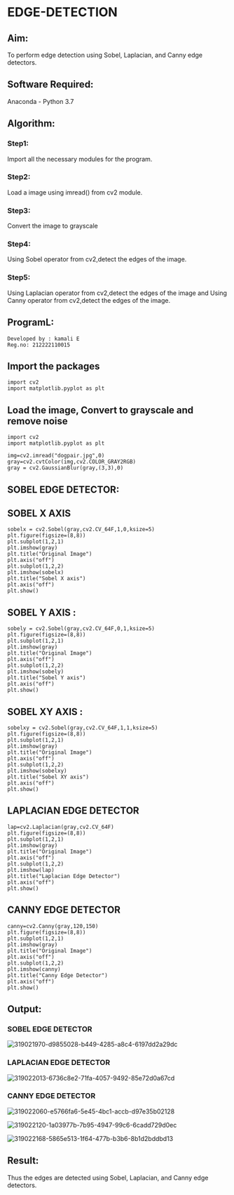 # EDGE-DETECTION
## Aim:
To perform edge detection using Sobel, Laplacian, and Canny edge detectors.

## Software Required:
Anaconda - Python 3.7

## Algorithm:
### Step1:
Import all the necessary modules for the program.

### Step2:
Load a image using imread() from cv2 module.

### Step3:
Convert the image to grayscale

### Step4:
Using Sobel operator from cv2,detect the edges of the image.

### Step5:

Using Laplacian operator from cv2,detect the edges of the image and Using Canny operator from cv2,detect the edges of the image.

## ProgramL:
```
Developed by : kamali E
Reg.no: 212222110015
```

## Import the packages
```
import cv2
import matplotlib.pyplot as plt
```

## Load the image, Convert to grayscale and remove noise
```
import cv2
import matplotlib.pyplot as plt

img=cv2.imread("dogpair.jpg",0)
gray=cv2.cvtColor(img,cv2.COLOR_GRAY2RGB)
gray = cv2.GaussianBlur(gray,(3,3),0)
```

## SOBEL EDGE DETECTOR:

## SOBEL X AXIS
```
sobelx = cv2.Sobel(gray,cv2.CV_64F,1,0,ksize=5)
plt.figure(figsize=(8,8))
plt.subplot(1,2,1)
plt.imshow(gray)
plt.title("Original Image")
plt.axis("off")
plt.subplot(1,2,2)
plt.imshow(sobelx)
plt.title("Sobel X axis")
plt.axis("off")
plt.show()
```
## SOBEL Y AXIS :
```
sobely = cv2.Sobel(gray,cv2.CV_64F,0,1,ksize=5)
plt.figure(figsize=(8,8))
plt.subplot(1,2,1)
plt.imshow(gray)
plt.title("Original Image")
plt.axis("off")
plt.subplot(1,2,2)
plt.imshow(sobely)
plt.title("Sobel Y axis")
plt.axis("off")
plt.show()
```
## SOBEL XY AXIS :
 ```
sobelxy = cv2.Sobel(gray,cv2.CV_64F,1,1,ksize=5)
plt.figure(figsize=(8,8))
plt.subplot(1,2,1)
plt.imshow(gray)
plt.title("Original Image")
plt.axis("off")
plt.subplot(1,2,2)
plt.imshow(sobelxy)
plt.title("Sobel XY axis")
plt.axis("off")
plt.show()
```
## LAPLACIAN EDGE DETECTOR
```
lap=cv2.Laplacian(gray,cv2.CV_64F)
plt.figure(figsize=(8,8))
plt.subplot(1,2,1)
plt.imshow(gray)
plt.title("Original Image")
plt.axis("off")
plt.subplot(1,2,2)
plt.imshow(lap)
plt.title("Laplacian Edge Detector")
plt.axis("off")
plt.show()
```

## CANNY EDGE DETECTOR
```
canny=cv2.Canny(gray,120,150)
plt.figure(figsize=(8,8))
plt.subplot(1,2,1)
plt.imshow(gray)
plt.title("Original Image")
plt.axis("off")
plt.subplot(1,2,2)
plt.imshow(canny)
plt.title("Canny Edge Detector")
plt.axis("off")
plt.show()
```
## Output:
### SOBEL EDGE DETECTOR

![319021970-d9855028-b449-4285-a8c4-6197dd2a29dc](https://github.com/Kamali22004796/EDGE-DETECTION/assets/120567837/ae495337-c41d-483e-a5f0-7fc9d76fc3a2)

### LAPLACIAN EDGE DETECTOR


![319022013-6736c8e2-71fa-4057-9492-85e72d0a67cd](https://github.com/Kamali22004796/EDGE-DETECTION/assets/120567837/50cbc0e3-e54a-4dcd-8fb9-2cc3a5558ec1)



### CANNY EDGE DETECTOR

![319022060-e5766fa6-5e45-4bc1-accb-d97e35b02128](https://github.com/Kamali22004796/EDGE-DETECTION/assets/120567837/9a1702d1-e9c5-4ab8-95d5-b536274de79c)


![319022120-1a03977b-7b95-4947-99c6-6cadd729d0ec](https://github.com/Kamali22004796/EDGE-DETECTION/assets/120567837/bd745a8f-8bf7-4893-8e95-25622408a9ad)


![319022168-5865e513-1f64-477b-b3b6-8b1d2bddbd13](https://github.com/Kamali22004796/EDGE-DETECTION/assets/120567837/2f55f3e2-8c24-4b44-9748-c848e3ec0bde)



## Result:
Thus the edges are detected using Sobel, Laplacian, and Canny edge detectors.
